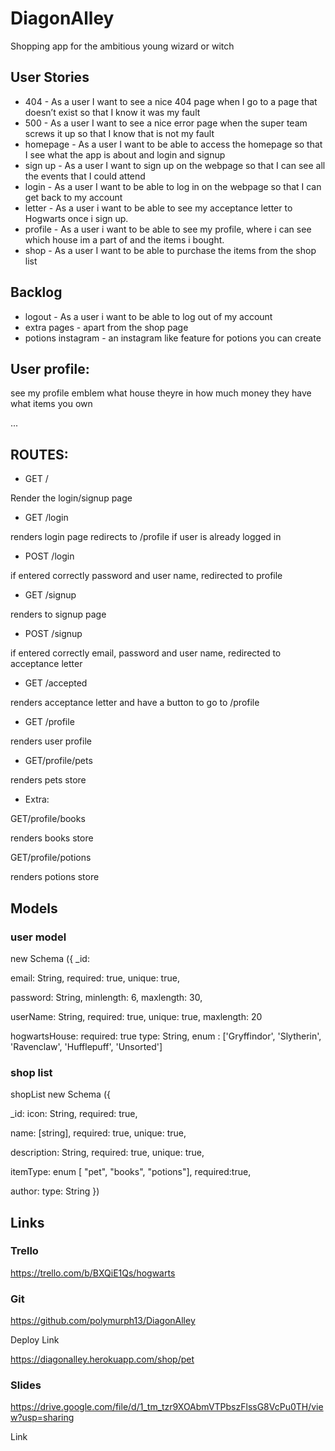 # DiagonAlley
Shopping app for the ambitious young wizard or witch

## User Stories
- 404 - As a user I want to see a nice 404 page when I go to a page that doesn’t exist so that I know it was my fault
- 500 - As a user I want to see a nice error page when the super team screws it up so that I know that is not my fault
- homepage - As a user I want to be able to access the homepage so that I see what the app is about and login and signup
- sign up - As a user I want to sign up on the webpage so that I can see all the events that I could attend
- login - As a user I want to be able to log in on the webpage so that I can get back to my account
- letter - As a user i want to be able to see my acceptance letter to Hogwarts once i sign up. 
- profile - As a user i want to be able to see my profile, where i can see which house im a part of and the items i bought. 
- shop - As a user I want to be able to purchase the items from the shop list

## Backlog
- logout - As a user i want to be able to log out of my account
- extra pages - apart from the shop page 
- potions instagram - an instagram like feature for potions you can create

## User profile:

see my profile
emblem what house theyre in
how much money they have 
what items you own


...
## ROUTES:
- GET /

Render the login/signup page 

- GET /login

renders login page
redirects to /profile if user is already logged in

- POST /login

if entered correctly password and user name, redirected to profile

- GET /signup

renders to signup page

- POST /signup

if entered correctly email, password and user name, redirected to acceptance letter

- GET /accepted

renders acceptance letter and have a button to go to /profile

- GET /profile

renders user profile

- GET/profile/pets

renders pets store

- Extra:

GET/profile/books

renders books store

GET/profile/potions

renders potions store

## Models
### user model 

new Schema ({
_id: 

email: String, required: true, unique: true,

password: String, minlength: 6, maxlength: 30,

userName: String, required: true, unique: true, maxlength: 20 

hogwartsHouse: required: true type: String,
        enum : ['Gryffindor', 'Slytherin', 'Ravenclaw', 'Hufflepuff', 'Unsorted']

### shop list

shopList new Schema ({

_id: icon: String, required: true, 

name: [string], required: true, unique: true, 

description: String, required: true, unique: true,

itemType: enum [ "pet", "books", "potions"], required:true, 

author: type: String })
  
## Links
### Trello
https://trello.com/b/BXQiE1Qs/hogwarts

### Git

https://github.com/polymurph13/DiagonAlley

Deploy Link

https://diagonalley.herokuapp.com/shop/pet

### Slides
https://drive.google.com/file/d/1_tm_tzr9XOAbmVTPbszFlssG8VcPu0TH/view?usp=sharing

Link
